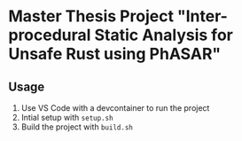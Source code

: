 # Master Thesis Project "Inter-procedural Static Analysis for Unsafe Rust using PhASAR"

## Usage

 1. Use VS Code with a devcontainer to run the project
 2. Intial setup with `setup.sh`
 3. Build the project with `build.sh`

